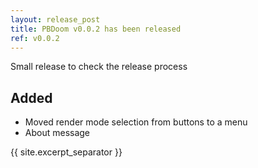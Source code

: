 ```yaml
---
layout: release_post
title: PBDoom v0.0.2 has been released
ref: v0.0.2
---
```

Small release to check the release process

## Added

- Moved render mode selection from buttons to a menu
- About message

{{ site.excerpt_separator }}
